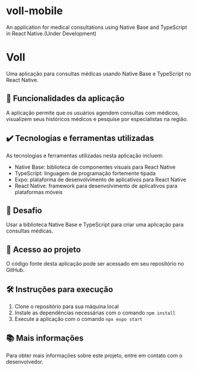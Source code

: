 # voll-mobile
An application for medical consultations using Native Base and TypeScript in React Native.(Under Development)

# Voll #

Uma aplicação para consultas médicas usando Native Base e TypeScript no React Native.

## 🔨 Funcionalidades da aplicação ##

A aplicação permite que os usuários agendem consultas com médicos, visualizem seus históricos médicos e pesquise por especialistas na região.

## ✔️ Tecnologias e ferramentas utilizadas ##

As tecnologias e ferramentas utilizadas nesta aplicação incluem:

* Native Base: biblioteca de componentes visuais para React Native
* TypeScript: linguagem de programação fortemente tipada
* Expo: plataforma de desenvolvimento de aplicativos para React Native
* React Native: framework para desenvolvimento de aplicativos para plataformas móveis

## 🎯 Desafio ##

Usar a biblioteca Native Base e TypeScript para criar uma aplicação para consultas médicas.

## 📁 Acesso ao projeto ##

O código fonte desta aplicação pode ser acessado em seu repositório no GitHub.

## 🛠️ Instruções para execução ##

1. Clone o repositório para sua máquina local
2. Instale as dependências necessárias com o comando 
`npm install`
3. Execute a aplicação com o comando 
`npx expo start`

## 📚 Mais informações ##

Para obter mais informações sobre este projeto, entre em contato com o desenvolvedor.
